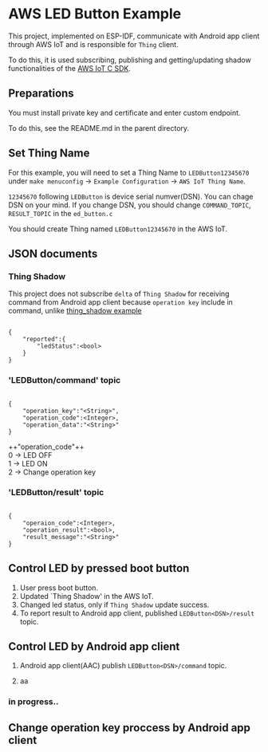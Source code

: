 # AWS LED Button Example

This project, implemented on ESP-IDF, communicate with Android app client through AWS IoT and is responsible for `Thing` client.

To do this, it is used subscribing, publishing and getting/updating shadow functionalities of the [AWS IoT C SDK](https://github.com/aws/aws-iot-device-sdk-embedded-C).

## Preparations

You must install private key and certificate and enter custom endpoint.

To do this, see the README.md in the parent directory.

## Set Thing Name

For this example, you will need to set a Thing Name to `LEDButton12345670` under `make menuconfig` -> `Example Configuration` -> `AWS IoT Thing Name`.

`12345670` following `LEDButton` is device serial numver(DSN). You can chage DSN on your mind. If you change DSN, you should change `COMMAND_TOPIC`, `RESULT_TOPIC` in the `ed_button.c`

You should create Thing named `LEDButton12345670` in the AWS IoT.

## JSON documents

### Thing Shadow

This project does not subscribe `delta` of `Thing Shadow` for receiving command from Android app client because `operation key` include in command, unlike [thing_shadow example](https://github.com/espressif/esp-idf/tree/master/examples/protocols/aws_iot/thing_shadow)

<pre><code>
{
	"reported":{
		"ledStatus":&#60;bool&#62;
	}
}
</code></pre>

### 'LEDButton<DSN>/command' topic

<pre><code>
{
	"operation_key":"&#60;String&#62",
	"operation_code":&#60Integer&#62,
	"operation_data":"&#60String&#62"
}
</code></pre>

++"operation_code"++  
0 -> LED OFF  
1 -> LED ON  
2 -> Change operation key

### 'LEDButton<DSN>/result' topic

<pre><code>
{
	"operaion_code":&#60Integer&#62,
	"operation_result":&#60bool&#62,
	"result_message":"&#60String&#62"
}
</code></pre>

## Control LED by pressed boot button

1. User press boot button.  
2. Updated `Thing Shadow' in the AWS IoT.  
3. Changed led status, only if `Thing Shadow` update success.  
4. To report result to Android app client, published `LEDButton<DSN>/result` topic.

## Control LED by Android app client

1. Android app client(AAC) publish `LEDButton<DSN>/command` topic.

2. aa

### in progress..

## Change operation key proccess by Android app client